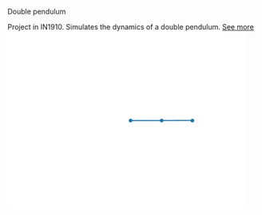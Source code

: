 Double pendulum

Project in IN1910.
Simulates the dynamics of a double pendulum.
<a href="https://en.wikipedia.org/wiki/Double_pendulum">See more<a>
<img src="example_simulation.gif" alt="Example simulation gif">